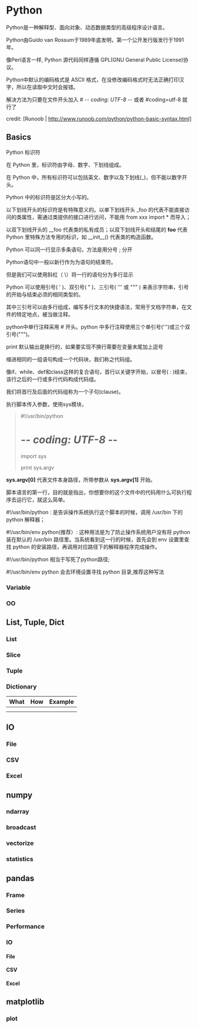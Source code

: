 # Python #
Python是一种解释型、面向对象、动态数据类型的高级程序设计语言。

Python由Guido van Rossum于1989年底发明，第一个公开发行版发行于1991年。

像Perl语言一样, Python 源代码同样遵循 GPL(GNU General Public License)协议。

 Python中默认的编码格式是 ASCII 格式，在没修改编码格式时无法正确打印汉字，所以在读取中文时会报错。

解决方法为只要在文件开头加入 # -*- coding: UTF-8 -*- 或者 #coding=utf-8 就行了 

credit: [Runoob | http://www.runoob.com/python/python-basic-syntax.html]
## Basics ##
Python 标识符

在 Python 里，标识符由字母、数字、下划线组成。

在 Python 中，所有标识符可以包括英文、数字以及下划线(_)，但不能以数字开头。

Python 中的标识符是区分大小写的。

以下划线开头的标识符是有特殊意义的。以单下划线开头 _foo 的代表不能直接访问的类属性，需通过类提供的接口进行访问，不能用 from xxx import * 而导入；

以双下划线开头的 __foo 代表类的私有成员；以双下划线开头和结尾的 __foo__ 代表 Python 里特殊方法专用的标识，如 \_\_init\_\_() 代表类的构造函数。

Python 可以同一行显示多条语句，方法是用分号 ; 分开

Python语句中一般以新行作为为语句的结束符。

但是我们可以使用斜杠（ \）将一行的语句分为多行显示

Python 可以使用引号( ' )、双引号( " )、三引号( ''' 或 """ ) 来表示字符串，引号的开始与结束必须的相同类型的。

其中三引号可以由多行组成，编写多行文本的快捷语法，常用于文档字符串，在文件的特定地点，被当做注释。

python中单行注释采用 # 开头。python 中多行注释使用三个单引号(''')或三个双引号(""")。

print 默认输出是换行的，如果要实现不换行需要在变量末尾加上逗号

缩进相同的一组语句构成一个代码块，我们称之代码组。

像if、while、def和class这样的复合语句，首行以关键字开始，以冒号( : )结束，该行之后的一行或多行代码构成代码组。

我们将首行及后面的代码组称为一个子句(clause)。

执行脚本传入参数，使用sys模块，
>    #!/usr/bin/python
>    # -*- coding: UTF-8 -*-
>    
>    import sys
>    
>    print sys.argv

**sys.argv[0]** 代表文件本身路径，所带参数从 **sys.argv[1]** 开始。

脚本语言的第一行，目的就是指出，你想要你的这个文件中的代码用什么可执行程序去运行它，就这么简单。

\#!/usr/bin/python : 是告诉操作系统执行这个脚本的时候，调用 /usr/bin 下的 python 解释器；

\#!/usr/bin/env python(推荐）: 这种用法是为了防止操作系统用户没有将 python 装在默认的 /usr/bin 路径里。当系统看到这一行的时候，首先会到 env 设置里查找 python 的安装路径，再调用对应路径下的解释器程序完成操作。

#!/usr/bin/python 相当于写死了python路径;

#!/usr/bin/env python 会去环境设置寻找 python 目录,推荐这种写法

### Variable ###

### OO ###

## List, Tuple, Dict ##
### List ###

### Slice ###

### Tuple ###

### Dictionary ###
|	What		|		How			|			Example		|
|	---			|		---			| ---					|
|				|					|						|
|				|					|						|

## IO ##

### File ###

### CSV ###

### Excel ###

## numpy ##

### ndarray ###

### broadcast ###

### vectorize ###

### statistics ###


## pandas ##

### Frame ###

### Series ###

### Performance ###



### IO ###

#### File ####

#### CSV ####

#### Excel ####


## matplotlib ##

### plot ###


